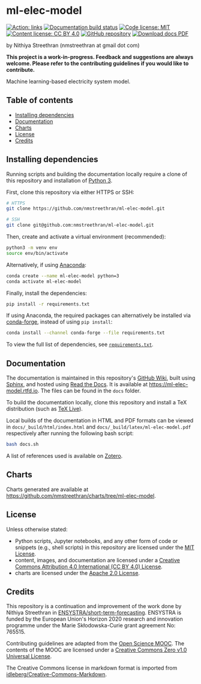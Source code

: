 # ml-elec-model <!-- omit in toc -->

<!-- start badges -->
[![Action: links](https://github.com/nmstreethran/ml-elec-model/workflows/links/badge.svg)](https://github.com/nmstreethran/ml-elec-model/actions?query=workflow%3Alinks)
[![Documentation build status](https://readthedocs.org/projects/ml-elec-model/badge/?version=latest)](https://ml-elec-model.rtfd.io)
[![Code license: MIT](https://img.shields.io/badge/code%20license-MIT-yellow?labelColor=darkslategray)](https://opensource.org/licenses/MIT)
[![Content license: CC BY 4.0](https://img.shields.io/badge/content%20license-CC%20BY%204.0-blue?labelColor=darkslategray)](https://creativecommons.org/licenses/by/4.0/)
[![GitHub repository](https://img.shields.io/badge/-repository-purple?logo=github&labelColor=black)](https://github.com/nmstreethran/ml-elec-model)
[![Download docs PDF](https://img.shields.io/badge/-docs%20pdf-darkslategray?logo=adobe-acrobat-reader&labelColor=red&logoColor=white)](https://ml-elec-model.readthedocs.io/_/downloads/en/latest/pdf/)
<!-- end badges -->

by Nithiya Streethran (nmstreethran at gmail dot com)

**This project is a work-in-progress. Feedback and suggestions are always welcome. Please refer to the contributing guidelines if you would like to contribute.**

Machine learning-based electricity system model.

## Table of contents <!-- omit in toc -->

- [Installing dependencies](#installing-dependencies)
- [Documentation](#documentation)
- [Charts](#charts)
- [License](#license)
- [Credits](#credits)

## Installing dependencies

Running scripts and building the documentation locally require a clone of this repository and installation of [Python 3](https://www.python.org/).

First, clone this repository via either HTTPS or SSH:

```sh
# HTTPS
git clone https://github.com/nmstreethran/ml-elec-model.git

# SSH
git clone git@github.com:nmstreethran/ml-elec-model.git
```

Then, create and activate a virtual environment (recommended):

```sh
python3 -m venv env
source env/bin/activate
```

Alternatively, if using [Anaconda](https://www.anaconda.com/products/individual):

```sh
conda create --name ml-elec-model python=3
conda activate ml-elec-model
```

Finally, install the dependencies:

```sh
pip install -r requirements.txt
```

If using Anaconda, the required packages can alternatively be installed via [conda-forge](https://conda-forge.org/), instead of using `pip install`:

```sh
conda install --channel conda-forge --file requirements.txt
```

To view the full list of dependencies, see [`requirements.txt`](requirements.txt).

## Documentation

The documentation is maintained in this repository's [GitHub Wiki](https://github.com/nmstreethran/ml-elec-model/wiki), built using [Sphinx](https://www.sphinx-doc.org/en/master/), and hosted using [Read the Docs](https://readthedocs.org). It is available at <https://ml-elec-model.rtfd.io>. The files can be found in the `docs` folder.

To build the documentation locally, clone this repository and install a TeX distribution (such as [TeX Live](http://tug.org/texlive/)).

Local builds of the documentation in HTML and PDF formats can be viewed in `docs/_build/html/index.html` and `docs/_build/latex/ml-elec-model.pdf` respectively after running the following bash script:

```sh
bash docs.sh
```

A list of references used is available on [Zotero](https://www.zotero.org/groups/2327899/ml-elec-model/library).

## Charts

Charts generated are available at <https://github.com/nmstreethran/charts/tree/ml-elec-model>.

## License

Unless otherwise stated:

- Python scripts, Jupyter notebooks, and any other form of code or snippets (e.g., shell scripts) in this repository are licensed under the [MIT License](https://opensource.org/licenses/MIT).
- content, images, and documentation are licensed under a [Creative Commons Attribution 4.0 International (CC BY 4.0) License](https://creativecommons.org/licenses/by/4.0/).
- charts are licensed under the [Apache 2.0 License](https://www.apache.org/licenses/LICENSE-2.0.html).

## Credits

This repository is a continuation and improvement of the work done by Nithiya Streethran in [ENSYSTRA/short-term-forecasting](https://github.com/ENSYSTRA/short-term-forecasting). ENSYSTRA is funded by the European Union's Horizon 2020 research and innovation programme under the Marie Skłodowska-Curie grant agreement No: 765515.

Contributing guidelines are adapted from the [Open Science MOOC](https://github.com/OpenScienceMOOC/Module-5-Open-Research-Software-and-Open-Source). The contents of the MOOC are licensed under a [Creative Commons Zero v1.0 Universal License](https://creativecommons.org/publicdomain/zero/1.0/).

The Creative Commons license in markdown format is imported from [idleberg/Creative-Commons-Markdown](https://github.com/idleberg/Creative-Commons-Markdown).
